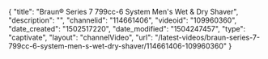{
    "title": "Braun&reg; Series 7 799cc-6 System Men's Wet &amp; Dry Shaver",
    "description": "",
    "channelid": "114661406",
    "videoid": "109960360",
    "date_created": "1502517220",
    "date_modified": "1504247457",
    "type": "captivate",
    "layout": "channelVideo",
    "url": "\/latest-videos\/braun-series-7-799cc-6-system-men-s-wet-dry-shaver\/114661406-109960360"
}